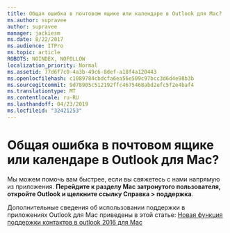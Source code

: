 ```yaml
---
title: Общая ошибка в почтовом ящике или календаре в Outlook для Mac?
ms.author: supravee
author: supravee
manager: jackiesm
ms.date: 8/22/2017
ms.audience: ITPro
ms.topic: article
ROBOTS: NOINDEX, NOFOLLOW
localization_priority: Normal
ms.assetid: 77d6f7c0-4a3b-49c6-8def-a18f4a120443
ms.openlocfilehash: c1089784cbdcfa6ea56e509c97bcc3d6d4e98b3b
ms.sourcegitcommit: 9d78905c512192ffc4675468abd2efc5f2e4baf4
ms.translationtype: MT
ms.contentlocale: ru-RU
ms.lasthandoff: 04/23/2019
ms.locfileid: "32421253"
---
```

# <a name="shared-mailbox-or-calendar-issue-in-outlook-for-mac"></a>Общая ошибка в почтовом ящике или календаре в Outlook для Mac?

Мы можем помочь вам быстрее, если вы свяжетесь с нами напрямую из приложения. **Перейдите к разделу Mac затронутого пользователя, откройте Outlook и щелкните ссылку Справка \> поддержка**. 
  
Дополнительные сведения об использовании поддержки в приложениях Outlook для Mac приведены в этой статье: [Новая функция поддержки контактов в outlook 2016 для Mac](https://answers.microsoft.com/msoffice/forum/msoffice_outlook-mso_mac-mso_mac2016/new-contact-support-feature-in-outlook-2016-for/d4fc21c4-25e2-4e10-b943-1fba6542b517.aspx)
  

